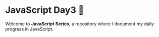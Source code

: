 # JavaScript Day3 🚀

Welcome to **JavaScript Series**, a repository where I document my daily progress in JavaScript. 
